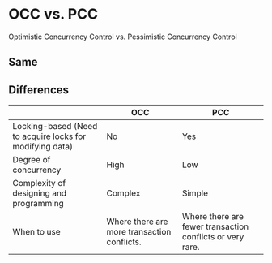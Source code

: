 # OCC vs. PCC
Optimistic Concurrency Control vs. Pessimistic Concurrency Control

## Same

## Differences
| | OCC | PCC |
|----|----|----|
| Locking-based (Need to acquire locks for modifying data) | No | Yes |
| Degree of concurrency | High | Low |
| Complexity of designing and programming | Complex | Simple |
| When to use | Where there are more transaction conflicts. | Where there are fewer transaction conflicts or very rare. |

